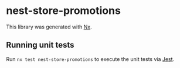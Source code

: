 # nest-store-promotions

This library was generated with [Nx](https://nx.dev).

## Running unit tests

Run `nx test nest-store-promotions` to execute the unit tests via [Jest](https://jestjs.io).
